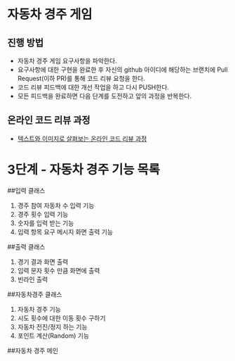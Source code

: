 # 자동차 경주 게임
## 진행 방법
* 자동차 경주 게임 요구사항을 파악한다.
* 요구사항에 대한 구현을 완료한 후 자신의 github 아이디에 해당하는 브랜치에 Pull Request(이하 PR)를 통해 코드 리뷰 요청을 한다.
* 코드 리뷰 피드백에 대한 개선 작업을 하고 다시 PUSH한다.
* 모든 피드백을 완료하면 다음 단계를 도전하고 앞의 과정을 반복한다.

## 온라인 코드 리뷰 과정
* [텍스트와 이미지로 살펴보는 온라인 코드 리뷰 과정](https://github.com/next-step/nextstep-docs/tree/master/codereview)

# 3단계 - 자동차 경주 기능 목록

##입력 클래스
1. 경주 참여 자동차 수 입력 기능
2. 경주 횟수 입력 기능
3. 숫자를 입력 받는 기능 
4. 입력 항목 요구 메시지 화면 출력 기능

##출력 클래스
1.  경기 결과 화면 출력
2. 입력 문자 횟수 만큼 화면에 출력
3. 빈라인 출력 

##자동차경주 클래스
1. 자동차 경주 기능
2. 시도 횟수에 대한 이동 횟수 구하기
3. 자동차 전진/정지 하는 기능 
4. 포인트 계산(Random) 기능 

##자동차 경주 메인

